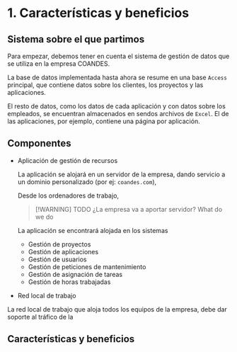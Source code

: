 # 1. Características y beneficios

## Sistema sobre el que partimos

Para empezar, debemos tener en cuenta el sistema de gestión de datos
que se utiliza en la empresa COANDES.

La base de datos implementada hasta ahora se resume en una base `Access`
principal, que contiene datos sobre los clientes, los proyectos y las
aplicaciones.

El resto de datos, como los datos de cada aplicación y con datos sobre los
empleados, se encuentran almacenados en sendos archivos de `Excel`.
El de las aplicaciones, por ejemplo, contiene una página por aplicación.

## Componentes

* Aplicación de gestión de recursos

  La aplicación se alojará en un servidor de la empresa, dando servicio a un
  dominio personalizado (por ej: `coandes.com`),

  Desde los ordenadores de trabajo,

  > [!WARNING] TODO
  > ¿La empresa va a aportar servidor? What do we do
  
  La aplicación se encontrará alojada en los sistemas
  
  * Gestión de proyectos
  * Gestión de aplicaciones
  * Gestión de usuarios
  * Gestión de peticiones de mantenimiento
  * Gestión de asignación de tareas
  * Gestión de horas trabajadas

* Red local de trabajo

La red local de trabajo que aloja todos los equipos de la empresa, debe dar
soporte al tráfico de la

## Características y beneficios
